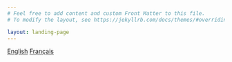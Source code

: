 ```yaml
---
# Feel free to add content and custom Front Matter to this file.
# To modify the layout, see https://jekyllrb.com/docs/themes/#overriding-theme-defaults

layout: landing-page
---
```


	
[English](/collections-model_modele-collections/en/)
[Français](/collections-model_modele-collections/fr/)

